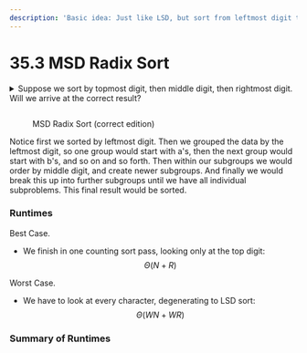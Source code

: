 ```yaml
---
description: 'Basic idea: Just like LSD, but sort from leftmost digit towards the right.'
---
```


# 35.3 MSD Radix Sort

<details>

<summary>Suppose we sort by topmost digit, then middle digit, then rightmost digit. Will we arrive at the correct result?    </summary>

No, this will result in sorting the array by right most digit only as we are not saving the topmost and middle digit.

</details>

<figure><img src="../.gitbook/assets/Screen Shot 2023-04-15 at 2.55.34 AM.png" alt=""><figcaption><p>MSD Radix Sort (correct edition)</p></figcaption></figure>

Notice first we sorted by leftmost digit. Then we grouped the data by the leftmost digit, so one group would start with a's, then the next group would start with b's, and so on and so forth. Then within our subgroups we would order by middle digit, and create newer subgroups. And finally we would break this up into further subgroups until we have all individual subproblems. This final result would be sorted.

### Runtimes

Best Case.&#x20;

* We finish in one counting sort pass, looking only at the top digit: $$\Theta(N+R)$$

Worst Case.

* We have to look at every character, degenerating to LSD sort: $$\Theta(WN+WR)$$

### Summary of Runtimes

<figure><img src="../.gitbook/assets/Screen Shot 2023-04-15 at 2.58.27 AM.png" alt=""><figcaption></figcaption></figure>

